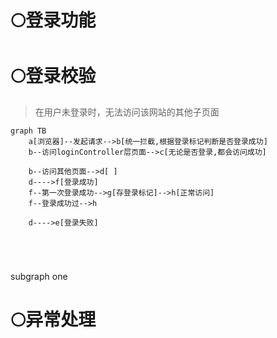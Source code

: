 # 🌕登录功能


# 🌕登录校验
>在用户未登录时，无法访问该网站的其他子页面

```mermaid
graph TB
	a[浏览器]--发起请求-->b[统一拦截,根据登录标记判断是否登录成功]
	b--访问loginController层页面-->c[无论是否登录,都会访问成功]
	
	b--访问其他页面-->d[ ]
	d---->f[登录成功]
	f--第一次登录成功-->g[存登录标记]-->h[正常访问]
	f--登录成功过-->h

	d---->e[登录失败]
	

	


```

subgraph one

# 🌕异常处理


